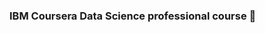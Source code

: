 ### IBM Coursera Data Science professional course 👋

<!--
**rockiessengonzi/ibm-coursera** is a ✨ _special_ ✨ repository because its `README.md` (this file) appears on your GitHub profile.

- 🔭 I’m currently working on acquiring the IBM Data Science Professional Course Certificate...
- 🌱 I’m currently learning data science tools, the task and activities in the data science lifecycle and the languages to execute them ...
- 👯 I’m looking to collaborate on supply chain digitalisationo projects  with on premise hybrid or in the cloud infrastructures...
- 🤔 I’m looking for help with  getting a supply chain/ data science entry level, support or middle management carrier building job
- 💬 Ask me about  supply chain and data science, tools and languages used...
- 📫 How to reach me: mansuetroc@gmail.com ...
- 😄 Pronouns: .python, scala, julia, sql, R..
- ⚡ Fun fact: FTP applications are built on the same principles as github.io 
-->

